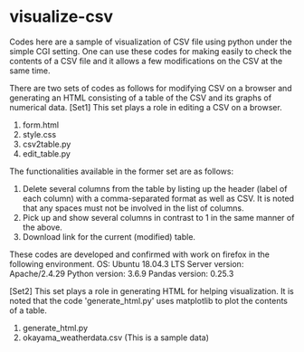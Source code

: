 # visualize-csv
Codes here are a sample of visualization of CSV file using python under the simple CGI setting.
One can use these codes for making easily to check the contents of a CSV file and it allows a few modifications on the CSV at the same time.

There are two sets of codes as follows for modifying CSV on a browser and generating an HTML consisting of a table of the CSV and its graphs of numerical data.
[Set1]
This set plays a role in editing a CSV on a browser.
1. form.html
2. style.css
3. csv2table.py
4. edit_table.py

The functionalities available in the former set are as follows:
1. Delete several columns from the table by listing up the header (label of each column) with a comma-separated format as well as CSV. It is noted that any spaces must not be involved in the list of columns.
2. Pick up and show several columns in contrast to 1 in the same manner of the above.
3. Download link for the current (modified) table.

These codes are developed and confirmed with work on firefox in the following environment.
OS: Ubuntu 18.04.3 LTS
Server version: Apache/2.4.29
Python version: 3.6.9
Pandas version: 0.25.3

[Set2]
This set plays a role in generating HTML for helping visualization.
It is noted that the code 'generate_html.py' uses matplotlib to plot the contents of a table. 
1. generate_html.py
2. okayama_weatherdata.csv (This is a sample data)
